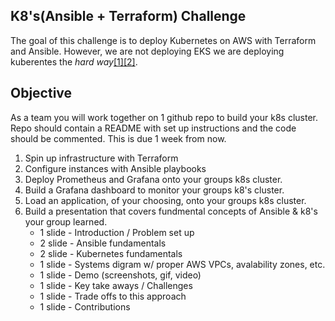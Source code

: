 ## K8's(Ansible + Terraform) Challenge 

The goal of this challenge is to deploy Kubernetes on AWS with Terraform and Ansible. However, we are not deploying EKS we are deploying kuberentes the *hard way*[[1]](https://opencredo.com/blogs/kubernetes-aws-terraform-ansible-1/)[[2]](https://github.com/kelseyhightower/kubernetes-the-hard-way). 

## Objective
As a team you will work together on 1 github repo to build your k8s cluster. Repo should contain a README with set up instructions and the code should be commented. This is due 1 week from now. 

 1. Spin up infrastructure with Terraform 
 2. Configure instances with Ansible playbooks
 3. Deploy Prometheus and Grafana onto your groups k8s cluster.
 4. Build a Grafana dashboard to monitor your groups k8's cluster.
 5. Load an application, of your choosing, onto your groups k8s cluster.
 6. Build a presentation that covers fundmental concepts of Ansible & k8's your group learned.
    * 1 slide - Introduction / Problem set up
    * 2 slide - Ansible fundamentals 
    * 2 slide - Kubernetes fundamentals 
    * 1 slide - Systems digram w/ proper AWS VPCs, avalability zones, etc. 
    * 1 slide - Demo (screenshots, gif, video) 
    * 1 slide - Key take aways / Challenges 
    * 1 slide - Trade offs to this approach 
    * 1 slide - Contributions 
